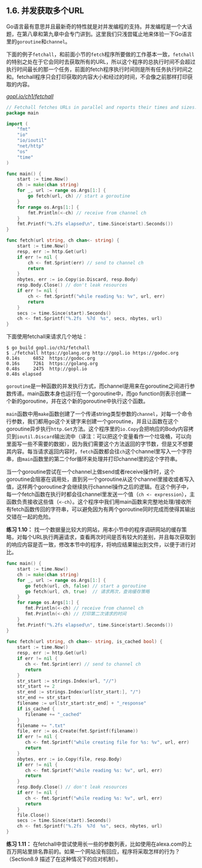 ## 1.6. 并发获取多个URL

Go语言最有意思并且最新奇的特性就是对并发编程的支持。并发编程是一个大话题，在第八章和第九章中会专门讲到。这里我们只浅尝辄止地来体验一下Go语言里的`goroutine`和`channel`。

下面的例子`fetchall`，和前面小节的`fetch`程序所要做的工作基本一致，`fetchall`的特别之处在于它会同时去获取所有的URL，所以这个程序的总执行时间不会超过执行时间最长的那一个任务，前面的fetch程序执行时间则是所有任务执行时间之和。fetchall程序只会打印获取的内容大小和经过的时间，不会像之前那样打印获取的内容。

<u><i>gopl.io/ch1/fetchall</i></u>
```go
// Fetchall fetches URLs in parallel and reports their times and sizes.
package main

import (
	"fmt"
	"io"
	"io/ioutil"
	"net/http"
	"os"
	"time"
)

func main() {
	start := time.Now()
	ch := make(chan string)
	for _, url := range os.Args[1:] {
		go fetch(url, ch) // start a goroutine
	}
	for range os.Args[1:] {
		fmt.Println(<-ch) // receive from channel ch
	}
	fmt.Printf("%.2fs elapsed\n", time.Since(start).Seconds())
}

func fetch(url string, ch chan<- string) {
	start := time.Now()
	resp, err := http.Get(url)
	if err != nil {
		ch <- fmt.Sprint(err) // send to channel ch
		return
	}
	nbytes, err := io.Copy(io.Discard, resp.Body)
	resp.Body.Close() // don't leak resources
	if err != nil {
		ch <- fmt.Sprintf("while reading %s: %v", url, err)
		return
	}
	secs := time.Since(start).Seconds()
	ch <- fmt.Sprintf("%.2fs  %7d  %s", secs, nbytes, url)
}
```

下面使用fetchall来请求几个地址：

```
$ go build gopl.io/ch1/fetchall
$ ./fetchall https://golang.org http://gopl.io https://godoc.org
0.14s     6852  https://godoc.org
0.16s     7261  https://golang.org
0.48s     2475  http://gopl.io
0.48s elapsed
```

`goroutine`是一种函数的并发执行方式，而channel是用来在goroutine之间进行参数传递。main函数本身也运行在一个goroutine中，而go function则表示创建一个新的goroutine，并在这个新的goroutine中执行这个函数。

`main`函数中用`make`函数创建了一个传递string类型参数的`channel`，对每一个命令行参数，我们都用go这个关键字来创建一个goroutine，并且让函数在这个goroutine异步执行`http.Get`方法。这个程序里的`io.Copy`会把响应的Body内容拷贝到`ioutil.Discard`输出流中（译注：可以把这个变量看作一个垃圾桶，可以向里面写一些不需要的数据），因为我们需要这个方法返回的字节数，但是又不想要其内容。每当请求返回内容时，`fetch`函数都会往`ch`这个channel里写入一个字符串，由`main`函数里的第二个for循环来处理并打印channel里的这个字符串。

当一个goroutine尝试在一个channel上做send或者receive操作时，这个goroutine会阻塞在调用处，直到另一个goroutine从这个channel里接收或者写入值，这样两个goroutine才会继续执行channel操作之后的逻辑。在这个例子中，每一个fetch函数在执行时都会往channel里发送一个值（`ch <- expression`），主函数负责接收这些值（`<-ch`）。这个程序中我们用main函数来完整地处理/接收所有fetch函数传回的字符串，可以避免因为有两个goroutine同时完成而使得其输出交错在一起的危险。

**练习 1.10：** 找一个数据量比较大的网站，用本小节中的程序调研网站的缓存策略，对每个URL执行两遍请求，查看两次时间是否有较大的差别，并且每次获取到的响应内容是否一致，修改本节中的程序，将响应结果输出到文件，以便于进行对比。

```go
func main() {  
    start := time.Now()  
    ch := make(chan string)  
    for _, url := range os.Args[1:] {  
       go fetch(url, ch, false) // start a goroutine  
       go fetch(url, ch, true)  // 请求两次，查询缓存策略  
    }  
    for range os.Args[1:] {  
       fmt.Println(<-ch) // receive from channel ch  
       fmt.Println(<-ch) // 打印第二次请求的时间  
    }  
    fmt.Printf("%.2fs elapsed\n", time.Since(start).Seconds())  
}  
  
func fetch(url string, ch chan<- string, is_cached bool) {  
    start := time.Now()  
    resp, err := http.Get(url)  
    if err != nil {  
       ch <- fmt.Sprint(err) // send to channel ch  
       return  
    }  
    str_start := strings.Index(url, "//")  
    str_start += 2  
    str_end := strings.Index(url[str_start:], "/")  
    str_end += str_start  
    filename := url[str_start:str_end] + "_response"  
    if is_cached {  
       filename += "_cached"  
    }  
    filename += ".txt"  
    file, err := os.Create(fmt.Sprintf(filename))  
    if err != nil {  
       ch <- fmt.Sprintf("while creating file for %s: %v", url, err)  
       return  
    }  
    nbytes, err := io.Copy(file, resp.Body)  
    if err != nil {  
       ch <- fmt.Sprintf("while reading %s: %v", url, err)  
       return  
    }  
    resp.Body.Close() // don't leak resources  
    if err != nil {  
       ch <- fmt.Sprintf("while reading %s: %v", url, err)  
       return  
    }  
    file.Close()  
    secs := time.Since(start).Seconds()  
    ch <- fmt.Sprintf("%.2fs  %7d  %s", secs, nbytes, url)  
}
```

**练习 1.11：** 在fetchall中尝试使用长一些的参数列表，比如使用在alexa.com的上百万网站里排名靠前的。如果一个网站没有回应，程序将采取怎样的行为？（Section8.9 描述了在这种情况下的应对机制）。
